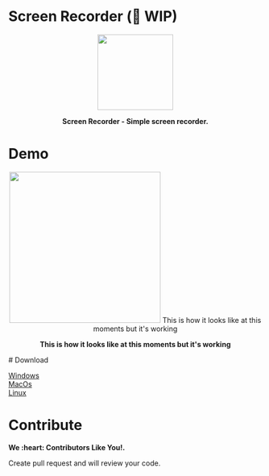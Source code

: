 # Screen Recorder (🚧 WIP)
<p align="center">
<img src="https://github.com/era7imOS/ScreenRecorder/blob/main/Renderer/images/icon.png" width="150" > 
</p>
<p align="center">
<strong>Screen Recorder - Simple screen recorder.</strong>
</p>

# Demo
<p align="center">
<img src="https://github.com/era7imOS/ScreenRecorder/blob/main/demo.png" width="300">  
This is how it looks like at this moments but it's working
</p> 

<p align="center">
<strong>This is how it looks like at this moments but it's working</strong>
</p> 
# Download  

<a href="" rel="nofollow">Windows</a>  
<a href="" rel="nofollow">MacOs</a>  
<a href="" rel="nofollow">Linux</a>

# Contribute  
<p>
<strong>We :heart: Contributors Like You!. </strong>      
</p> 
<p>
Create pull request and will review your code.
</p> 









